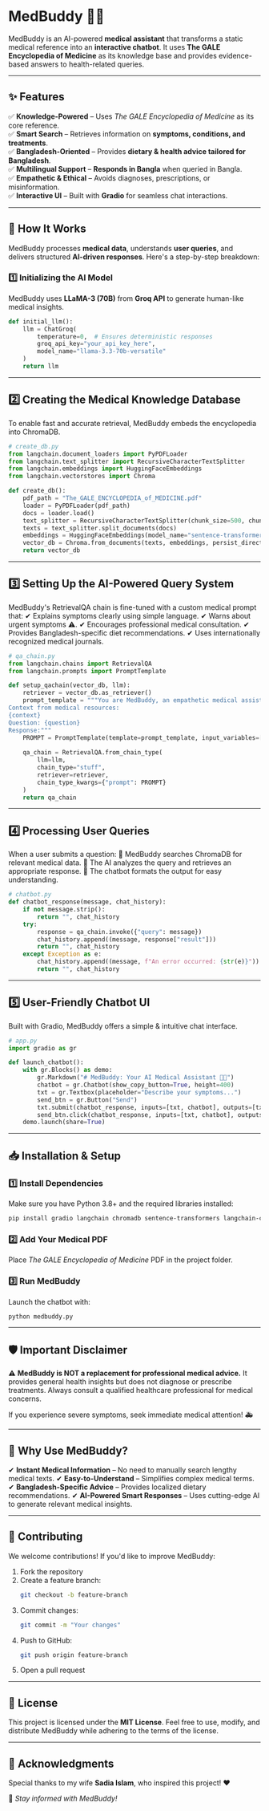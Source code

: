 # MedBuddy 🏥🤖  
MedBuddy is an AI-powered **medical assistant** that transforms a static medical reference into an **interactive chatbot**. It uses **The GALE Encyclopedia of Medicine** as its knowledge base and provides evidence-based answers to health-related queries.  

---

## ✨ Features  
✅ **Knowledge-Powered** – Uses *The GALE Encyclopedia of Medicine* as its core reference.  
✅ **Smart Search** – Retrieves information on **symptoms, conditions, and treatments**.  
✅ **Bangladesh-Oriented** – Provides **dietary & health advice tailored for Bangladesh**.  
✅ **Multilingual Support** – **Responds in Bangla** when queried in Bangla.  
✅ **Empathetic & Ethical** – Avoids diagnoses, prescriptions, or misinformation.  
✅ **Interactive UI** – Built with **Gradio** for seamless chat interactions.  

---

## 🚀 How It Works  

MedBuddy processes **medical data**, understands **user queries**, and delivers structured **AI-driven responses**. Here's a step-by-step breakdown:  

### 1️⃣ Initializing the AI Model  
MedBuddy uses **LLaMA-3 (70B)** from **Groq API** to generate human-like medical insights.  

```python
def initial_llm():
    llm = ChatGroq(
        temperature=0,  # Ensures deterministic responses
        groq_api_key="your_api_key_here",
        model_name="llama-3.3-70b-versatile"
    )
    return llm
```

---

## 2️⃣ Creating the Medical Knowledge Database
To enable fast and accurate retrieval, MedBuddy embeds the encyclopedia into ChromaDB.

```python
# create_db.py
from langchain.document_loaders import PyPDFLoader
from langchain.text_splitter import RecursiveCharacterTextSplitter
from langchain.embeddings import HuggingFaceEmbeddings
from langchain.vectorstores import Chroma

def create_db():
    pdf_path = "The_GALE_ENCYCLOPEDIA_of_MEDICINE.pdf"
    loader = PyPDFLoader(pdf_path)
    docs = loader.load()
    text_splitter = RecursiveCharacterTextSplitter(chunk_size=500, chunk_overlap=50)
    texts = text_splitter.split_documents(docs)
    embeddings = HuggingFaceEmbeddings(model_name="sentence-transformers/all-MiniLM-L6-v2")
    vector_db = Chroma.from_documents(texts, embeddings, persist_directory="./chroma_db")
    return vector_db
```

---

## 3️⃣ Setting Up the AI-Powered Query System
MedBuddy's RetrievalQA chain is fine-tuned with a custom medical prompt that:
✔ Explains symptoms clearly using simple language.
✔ Warns about urgent symptoms ⚠️.
✔ Encourages professional medical consultation.
✔ Provides Bangladesh-specific diet recommendations.
✔ Uses internationally recognized medical journals.

```python
# qa_chain.py
from langchain.chains import RetrievalQA
from langchain.prompts import PromptTemplate

def setup_qachain(vector_db, llm):
    retriever = vector_db.as_retriever()
    prompt_template = """You are MedBuddy, an empathetic medical assistant focused on providing evidence-based health information.
Context from medical resources:
{context}
Question: {question}
Response:"""
    PROMPT = PromptTemplate(template=prompt_template, input_variables=["context", "question"])
    
    qa_chain = RetrievalQA.from_chain_type(
        llm=llm,
        chain_type="stuff",
        retriever=retriever,
        chain_type_kwargs={"prompt": PROMPT}
    )
    return qa_chain
```

---

## 4️⃣ Processing User Queries
When a user submits a question:
🔹 MedBuddy searches ChromaDB for relevant medical data.
🔹 The AI analyzes the query and retrieves an appropriate response.
🔹 The chatbot formats the output for easy understanding.

```python
# chatbot.py
def chatbot_response(message, chat_history):
    if not message.strip():
        return "", chat_history
    try:
        response = qa_chain.invoke({"query": message})
        chat_history.append((message, response["result"]))
        return "", chat_history
    except Exception as e:
        chat_history.append((message, f"An error occurred: {str(e)}"))
        return "", chat_history
```

---

## 5️⃣ User-Friendly Chatbot UI
Built with Gradio, MedBuddy offers a simple & intuitive chat interface.

```python
# app.py
import gradio as gr

def launch_chatbot():
    with gr.Blocks() as demo:
        gr.Markdown("# MedBuddy: Your AI Medical Assistant 🏥🤖")
        chatbot = gr.Chatbot(show_copy_button=True, height=400)
        txt = gr.Textbox(placeholder="Describe your symptoms...")
        send_btn = gr.Button("Send")
        txt.submit(chatbot_response, inputs=[txt, chatbot], outputs=[txt, chatbot])
        send_btn.click(chatbot_response, inputs=[txt, chatbot], outputs=[txt, chatbot])
    demo.launch(share=True)
```

---

## 📥 Installation & Setup

### 1️⃣ Install Dependencies
Make sure you have Python 3.8+ and the required libraries installed:

```sh
pip install gradio langchain chromadb sentence-transformers langchain-community langchain-groq
```

### 2️⃣ Add Your Medical PDF
Place *The GALE Encyclopedia of Medicine* PDF in the project folder.

### 3️⃣ Run MedBuddy
Launch the chatbot with:

```sh
python medbuddy.py
```

---

## 🛡️ Important Disclaimer
⚠️ **MedBuddy is NOT a replacement for professional medical advice.** It provides general health insights but does not diagnose or prescribe treatments. Always consult a qualified healthcare professional for medical concerns.

If you experience severe symptoms, seek immediate medical attention! 🚑

---

## 📌 Why Use MedBuddy?
✔ **Instant Medical Information** – No need to manually search lengthy medical texts.
✔ **Easy-to-Understand** – Simplifies complex medical terms.
✔ **Bangladesh-Specific Advice** – Provides localized dietary recommendations.
✔ **AI-Powered Smart Responses** – Uses cutting-edge AI to generate relevant medical insights.

---

## 🤝 Contributing
We welcome contributions! If you'd like to improve MedBuddy:

1. Fork the repository
2. Create a feature branch:
   ```sh
   git checkout -b feature-branch
   ```
3. Commit changes:
   ```sh
   git commit -m "Your changes"
   ```
4. Push to GitHub:
   ```sh
   git push origin feature-branch
   ```
5. Open a pull request

---

## 📜 License
This project is licensed under the **MIT License**. Feel free to use, modify, and distribute MedBuddy while adhering to the terms of the license.

---

## 🌟 Acknowledgments
Special thanks to my wife **Sadia Islam**, who inspired this project! ❤️
 

🚀 *Stay informed with MedBuddy!*  
